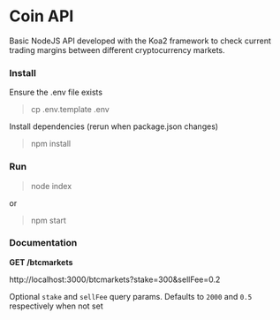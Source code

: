 Coin API
========

Basic NodeJS API developed with the Koa2 framework to check current trading margins between different cryptocurrency markets.

### Install

Ensure the .env file exists
> cp .env.template .env

Install dependencies (rerun when package.json changes)

> npm install


### Run

> node index

or

> npm start


### Documentation

__GET /btcmarkets__

http://localhost:3000/btcmarkets?stake=300&sellFee=0.2

Optional `stake` and `sellFee` query params. Defaults to `2000` and `0.5` respectively when not set